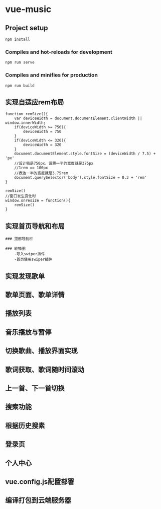 # vue-music

## Project setup

```
npm install
```

### Compiles and hot-reloads for development
```
npm run serve
```

### Compiles and minifies for production
```
npm run build
```


## 实现自适应rem布局
    function remSize(){
        var deviceWidth = document.documentElement.clientWidth || window.innerWidth;
        if(deviceWidth >= 750){
            deviceWidth = 750
        }
        if(deviceWidth <= 320){
            deviceWidth = 320
        }
        document.documentElement.style.fontSize = (deviceWidth / 7.5) + 'px'
        //设计稿是750px，设置一半的宽度就是375px
        //1rem == 100px
        //表达一半的宽度就是3.75rem
        document.querySelector('body').style.fontSize = 0.3 + 'rem'
    }

    remSize()
    //窗口发生变化时
    window.onresize = function(){
        remSize()
    } 

## 实现首页导航和布局
    ### 顶部导航栏
    
    ### 轮播图
        -导入swiper插件
        -首页使用swiper插件

## 实现发现歌单

## 歌单页面、歌单详情

## 播放列表

## 音乐播放与暂停

## 切换歌曲、播放界面实现

## 歌词获取、歌词随时间滚动

## 上一首、下一首切换

## 搜索功能

## 根据历史搜素

## 登录页

## 个人中心

## vue.config.js配置部署

## 编译打包到云端服务器

